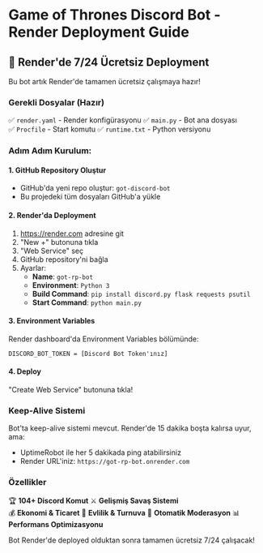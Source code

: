 # Game of Thrones Discord Bot - Render Deployment Guide

## 🚀 Render'de 7/24 Ücretsiz Deployment

Bu bot artık Render'de tamamen ücretsiz çalışmaya hazır!

### Gerekli Dosyalar (Hazır)
✅ `render.yaml` - Render konfigürasyonu
✅ `main.py` - Bot ana dosyası  
✅ `Procfile` - Start komutu
✅ `runtime.txt` - Python versiyonu

### Adım Adım Kurulum:

#### 1. GitHub Repository Oluştur
- GitHub'da yeni repo oluştur: `got-discord-bot`
- Bu projedeki tüm dosyaları GitHub'a yükle

#### 2. Render'da Deployment
1. https://render.com adresine git
2. "New +" butonuna tıkla
3. "Web Service" seç
4. GitHub repository'ni bağla
5. Ayarlar:
   - **Name**: `got-rp-bot`
   - **Environment**: `Python 3`
   - **Build Command**: `pip install discord.py flask requests psutil`
   - **Start Command**: `python main.py`

#### 3. Environment Variables
Render dashboard'da Environment Variables bölümünde:
```
DISCORD_BOT_TOKEN = [Discord Bot Token'ınız]
```

#### 4. Deploy
"Create Web Service" butonuna tıkla!

### Keep-Alive Sistemi
Bot'ta keep-alive sistemi mevcut. Render'de 15 dakika boşta kalırsa uyur, ama:
- UptimeRobot ile her 5 dakikada ping atabilirsiniz
- Render URL'iniz: `https://got-rp-bot.onrender.com`

### Özellikler
🏆 **104+ Discord Komut**
⚔️ **Gelişmiş Savaş Sistemi**  
💰 **Ekonomi & Ticaret**
👑 **Evlilik & Turnuva**
🤖 **Otomatik Moderasyon**
📊 **Performans Optimizasyonu**

Bot Render'de deployed olduktan sonra tamamen ücretsiz 7/24 çalışacak!
